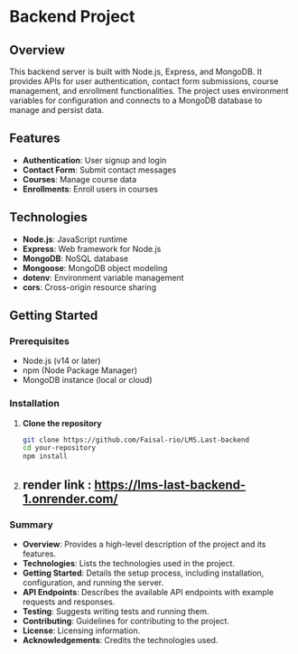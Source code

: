 # Backend Project

## Overview

This backend server is built with Node.js, Express, and MongoDB. It provides APIs for user authentication, contact form submissions, course management, and enrollment functionalities. The project uses environment variables for configuration and connects to a MongoDB database to manage and persist data.

## Features

- **Authentication**: User signup and login
- **Contact Form**: Submit contact messages
- **Courses**: Manage course data
- **Enrollments**: Enroll users in courses

## Technologies

- **Node.js**: JavaScript runtime
- **Express**: Web framework for Node.js
- **MongoDB**: NoSQL database
- **Mongoose**: MongoDB object modeling
- **dotenv**: Environment variable management
- **cors**: Cross-origin resource sharing

## Getting Started

### Prerequisites

- Node.js (v14 or later)
- npm (Node Package Manager)
- MongoDB instance (local or cloud)

### Installation

1. **Clone the repository**

   ```bash
   git clone https://github.com/Faisal-rio/LMS.Last-backend
   cd your-repository
   npm install

2. ## render link : https://lms-last-backend-1.onrender.com/

### Summary

- **Overview**: Provides a high-level description of the project and its features.
- **Technologies**: Lists the technologies used in the project.
- **Getting Started**: Details the setup process, including installation, configuration, and running the server.
- **API Endpoints**: Describes the available API endpoints with example requests and responses.
- **Testing**: Suggests writing tests and running them.
- **Contributing**: Guidelines for contributing to the project.
- **License**: Licensing information.
- **Acknowledgements**: Credits the technologies used.



